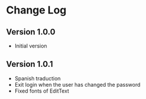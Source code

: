 Change Log
==========
Version 1.0.0
------------------
* Initial version

Version 1.0.1
-----------
* Spanish traduction
* Exit login when the user has changed the password
* Fixed fonts of EditText
